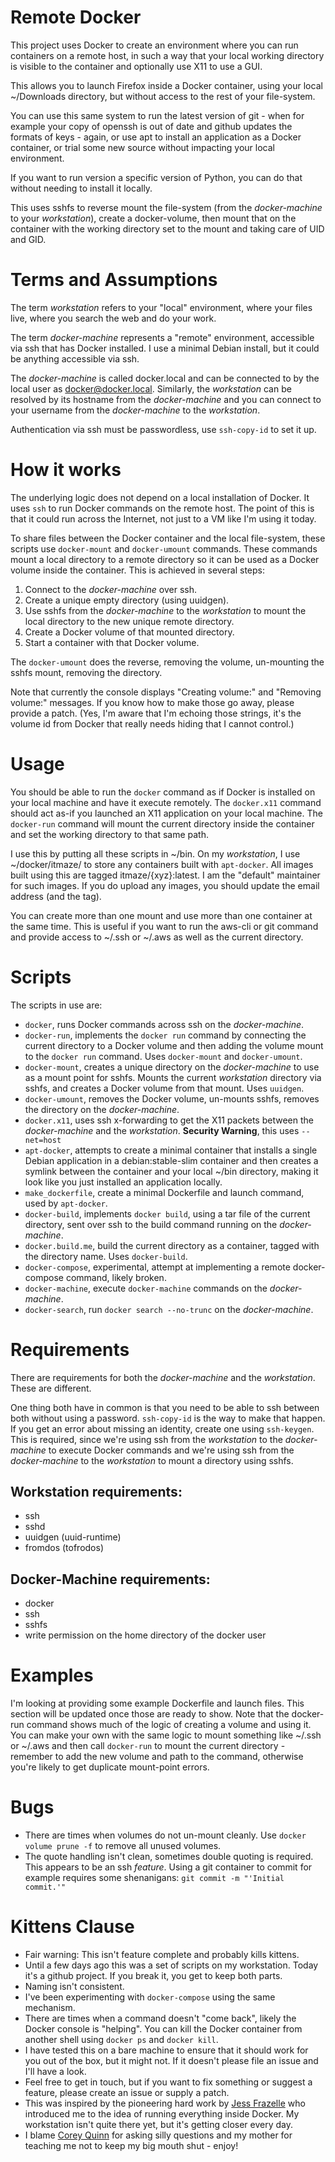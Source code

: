 # Remote Docker

This project uses Docker to create an environment where you can run containers on a remote host, in such a way that your local working directory is visible to the container and optionally use X11 to use a GUI.

This allows you to launch Firefox inside a Docker container, using your local ~/Downloads directory, but without access to the rest of your file-system.

You can use this same system to run the latest version of git - when for example your copy of openssh is out of date and github updates the formats of keys - again, or use apt to install an application as a Docker container, or trial some new source without impacting your local environment.

If you want to run version a specific version of Python, you can do that without needing to install it locally.

This uses sshfs to reverse mount the file-system (from the *docker-machine* to your *workstation*), create a docker-volume, then mount that on the container with the working directory set to the mount and taking care of UID and GID.


# Terms and Assumptions

The term *workstation* refers to your "local" environment, where your files live, where you search the web and do your work.

The term *docker-machine* represents a "remote" environment, accessible via ssh that has Docker installed. I use a minimal Debian install, but it could be anything accessible via ssh.

The *docker-machine* is called docker.local and can be connected to by the local user as docker@docker.local. Similarly, the *workstation* can be resolved by its hostname from the *docker-machine* and you can connect to your username from the *docker-machine* to the *workstation*.

Authentication via ssh must be passwordless, use ``ssh-copy-id`` to set it up.


# How it works

The underlying logic does not depend on a local installation of Docker. It uses ``ssh`` to run Docker commands on the remote host. The point of this is that it could run across the Internet, not just to a VM like I'm using it today.

To share files between the Docker container and the local file-system, these scripts use ``docker-mount`` and ``docker-umount`` commands. These commands mount a local directory to a remote directory so it can be used as a Docker volume inside the container. This is achieved in several steps:

1. Connect to the *docker-machine* over ssh.
2. Create a unique empty directory (using uuidgen).
3. Use sshfs from the *docker-machine* to the *workstation* to mount the local directory to the new unique remote directory.
4. Create a Docker volume of that mounted directory.
5. Start a container with that Docker volume.

The ``docker-umount`` does the reverse, removing the volume, un-mounting the sshfs mount, removing the directory.

Note that currently the console displays "Creating volume:" and "Removing volume:" messages. If you know how to make those go away, please provide a patch. (Yes, I'm aware that I'm echoing those strings, it's the volume id from Docker that really needs hiding that I cannot control.)


# Usage

You should be able to run the ``docker`` command as if Docker is installed on your local machine and have it execute remotely. The ``docker.x11`` command should act as-if you launched an X11 application on your local machine. The ``docker-run`` command will mount the current directory inside the container and set the working directory to that same path.

I use this by putting all these scripts in ~/bin. On my *workstation*, I use ~/docker/itmaze/ to store any containers built with ``apt-docker``. All images built using this are tagged itmaze/{xyz}:latest. I am the "default" maintainer for such images. If you do upload any images, you should update the email address (and the tag).

You can create more than one mount and use more than one container at the same time. This is useful if you want to run the aws-cli or git command and provide access to ~/.ssh or ~/.aws as well as the current directory.


# Scripts

The scripts in use are:

- ``docker``, runs Docker commands across ssh on the *docker-machine*.
- ``docker-run``, implements the ``docker run`` command by connecting the current directory to a Docker volume and then adding the volume mount to the ``docker run`` command. Uses ``docker-mount`` and ``docker-umount``.
- ``docker-mount``, creates a unique directory on the *docker-machine* to use as a mount point for sshfs. Mounts the current *workstation* directory via sshfs, and creates a Docker volume from that mount. Uses ``uuidgen``.
- ``docker-umount``, removes the Docker volume, un-mounts sshfs, removes the directory on the *docker-machine*.
- ``docker.x11``, uses ssh x-forwarding to get the X11 packets between the *docker-machine* and the *workstation*. __Security Warning__, this uses ``--net=host``
- ``apt-docker``, attempts to create a minimal container that installs a single Debian application in a debian:stable-slim container and then creates a symlink between the container and your local ~/bin directory, making it look like you just installed an application locally.
- ``make_dockerfile``, create a minimal Dockerfile and launch command, used by ``apt-docker``.
- ``docker-build``, implements ``docker build``, using a tar file of the current directory, sent over ssh to the build command running on the *docker-machine*.
- ``docker.build.me``, build the current directory as a container, tagged with the directory name. Uses ``docker-build``.
- ``docker-compose``, experimental, attempt at implementing a remote docker-compose command, likely broken.
- ``docker-machine``, execute ``docker-machine`` commands on the *docker-machine*.
- ``docker-search``, run ``docker search --no-trunc`` on the *docker-machine*.


# Requirements

There are requirements for both the *docker-machine* and the *workstation*. These are different.

One thing both have in common is that you need to be able to ssh between both without using a password. ``ssh-copy-id`` is the way to make that happen. If you get an error about missing an identity, create one using ``ssh-keygen``. This is required, since we're using ssh from the *workstation* to the *docker-machine* to execute Docker commands and we're using ssh from the *docker-machine* to the *workstation* to mount a directory using sshfs.

## Workstation requirements:
- ssh
- sshd
- uuidgen (uuid-runtime)
- fromdos (tofrodos)

## Docker-Machine requirements:
- docker
- ssh
- sshfs
- write permission on the home directory of the docker user


# Examples

I'm looking at providing some example Dockerfile and launch files. This section will be updated once those are ready to show. Note that the docker-run command shows much of the logic of creating a volume and using it. You can make your own with the same logic to mount something like ~/.ssh or ~/.aws and then call ``docker-run`` to mount the current directory - remember to add the new volume and path to the command, otherwise you're likely to get duplicate mount-point errors.


# Bugs

- There are times when volumes do not un-mount cleanly. Use ``docker volume prune -f`` to remove all unused volumes.
- The quote handling isn't clean, sometimes double quoting is required. This appears to be an ssh *feature*. Using a git container to commit for example requires some shenanigans: ``git commit -m "'Initial commit.'"``


# Kittens Clause

- Fair warning: This isn't feature complete and probably kills kittens.
- Until a few days ago this was a set of scripts on my workstation. Today it's a github project. If you break it, you get to keep both parts.
- Naming isn't consistent.
- I've been experimenting with ``docker-compose`` using the same mechanism.
- There are times when a command doesn't "come back", likely the Docker console is "helping". You can kill the Docker container from another shell using ``docker ps`` and ``docker kill``.
- I have tested this on a bare machine to ensure that it should work for you out of the box, but it might not. If it doesn't please file an issue and I'll have a look.
- Feel free to get in touch, but if you want to fix something or suggest a feature, please create an issue or supply a patch.
- This was inspired by the pioneering hard work by [Jess Frazelle](https://github.com/jessfraz) who introduced me to the idea of running everything inside Docker. My workstation isn't quite there yet, but it's getting closer every day.
- I blame [Corey Quinn](https://www.lastweekinaws.com/t/) for asking silly questions and my mother for teaching me not to keep my big mouth shut - enjoy!
